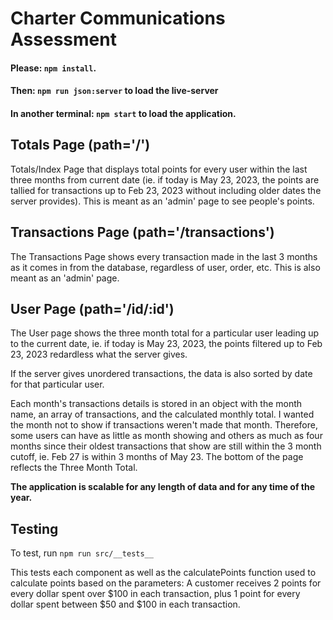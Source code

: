 # Charter Communications Assessment

#### Please: `npm install`. 
#### Then: `npm run json:server` to load the live-server
#### In another terminal: `npm start`  to load the application.


## Totals Page (path='/')

Totals/Index Page that displays total points for every user within the last three months from current date (ie. if today is May 23, 2023, the points are tallied for transactions up to Feb 23, 2023 without including older dates the server provides). This is meant as an 'admin' page to see people's points.

## Transactions Page (path='/transactions')

The Transactions Page shows every transaction made in the last 3 months as it comes in from the database, regardless of user, order, etc. This is also meant as an 'admin' page.

## User Page (path='/id/:id')

The User page shows the three month total for a particular user leading up to the current date, ie. if today is May 23, 2023, the points filtered up to Feb 23, 2023 redardless what the server gives.

If the server gives unordered transactions, the data is also sorted by date for that particular user.

Each month's transactions details is stored in an object with the month name, an array of transactions, and the calculated monthly total. I wanted the month not to show if transactions weren't made that month. Therefore, some users can have as little as month showing and others as much as four months since their oldest transactions that show are still within the 3 month cutoff, ie. Feb 27 is within 3 months of May 23. The bottom of the page reflects the Three Month Total. 

**The application is scalable for any length of data and for any time of the year.**

## Testing

To test, run `npm run src/__tests__`

This tests each component as well as the calculatePoints function used to calculate points based on the parameters: A customer receives 2 points for every dollar spent over $100 in each transaction, plus 1 point for every
dollar spent between $50 and $100 in each transaction.

